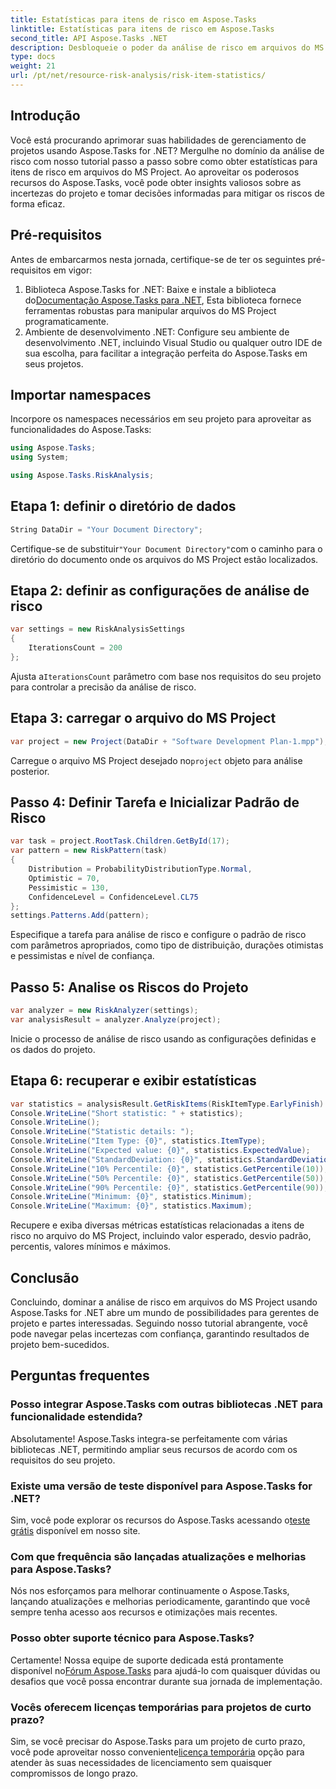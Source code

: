 ```yaml
---
title: Estatísticas para itens de risco em Aspose.Tasks
linktitle: Estatísticas para itens de risco em Aspose.Tasks
second_title: API Aspose.Tasks .NET
description: Desbloqueie o poder da análise de risco em arquivos do MS Project usando Aspose.Tasks for .NET. Obtenha insights, reduza incertezas e impulsione o sucesso do projeto sem esforço.
type: docs
weight: 21
url: /pt/net/resource-risk-analysis/risk-item-statistics/
---
```

## Introdução
Você está procurando aprimorar suas habilidades de gerenciamento de projetos usando Aspose.Tasks for .NET? Mergulhe no domínio da análise de risco com nosso tutorial passo a passo sobre como obter estatísticas para itens de risco em arquivos do MS Project. Ao aproveitar os poderosos recursos do Aspose.Tasks, você pode obter insights valiosos sobre as incertezas do projeto e tomar decisões informadas para mitigar os riscos de forma eficaz.
## Pré-requisitos
Antes de embarcarmos nesta jornada, certifique-se de ter os seguintes pré-requisitos em vigor:
1.  Biblioteca Aspose.Tasks for .NET: Baixe e instale a biblioteca do[Documentação Aspose.Tasks para .NET](https://reference.aspose.com/tasks/net/), Esta biblioteca fornece ferramentas robustas para manipular arquivos do MS Project programaticamente.
2. Ambiente de desenvolvimento .NET: Configure seu ambiente de desenvolvimento .NET, incluindo Visual Studio ou qualquer outro IDE de sua escolha, para facilitar a integração perfeita do Aspose.Tasks em seus projetos.

## Importar namespaces
Incorpore os namespaces necessários em seu projeto para aproveitar as funcionalidades do Aspose.Tasks:
```csharp
using Aspose.Tasks;
using System;

using Aspose.Tasks.RiskAnalysis;
```

## Etapa 1: definir o diretório de dados
```csharp
String DataDir = "Your Document Directory";
```
 Certifique-se de substituir`"Your Document Directory"`com o caminho para o diretório do documento onde os arquivos do MS Project estão localizados.
## Etapa 2: definir as configurações de análise de risco
```csharp
var settings = new RiskAnalysisSettings
{
    IterationsCount = 200
};
```
 Ajusta a`IterationsCount` parâmetro com base nos requisitos do seu projeto para controlar a precisão da análise de risco.
## Etapa 3: carregar o arquivo do MS Project
```csharp
var project = new Project(DataDir + "Software Development Plan-1.mpp");
```
 Carregue o arquivo MS Project desejado no`project` objeto para análise posterior.
## Passo 4: Definir Tarefa e Inicializar Padrão de Risco
```csharp
var task = project.RootTask.Children.GetById(17);
var pattern = new RiskPattern(task)
{
    Distribution = ProbabilityDistributionType.Normal,
    Optimistic = 70,
    Pessimistic = 130,
    ConfidenceLevel = ConfidenceLevel.CL75
};
settings.Patterns.Add(pattern);
```
Especifique a tarefa para análise de risco e configure o padrão de risco com parâmetros apropriados, como tipo de distribuição, durações otimistas e pessimistas e nível de confiança.
## Passo 5: Analise os Riscos do Projeto
```csharp
var analyzer = new RiskAnalyzer(settings);
var analysisResult = analyzer.Analyze(project);
```
Inicie o processo de análise de risco usando as configurações definidas e os dados do projeto.
## Etapa 6: recuperar e exibir estatísticas
```csharp
var statistics = analysisResult.GetRiskItems(RiskItemType.EarlyFinish).Get(project.RootTask);
Console.WriteLine("Short statistic: " + statistics);
Console.WriteLine();
Console.WriteLine("Statistic details: ");
Console.WriteLine("Item Type: {0}", statistics.ItemType);
Console.WriteLine("Expected value: {0}", statistics.ExpectedValue);
Console.WriteLine("StandardDeviation: {0}", statistics.StandardDeviation);
Console.WriteLine("10% Percentile: {0}", statistics.GetPercentile(10));
Console.WriteLine("50% Percentile: {0}", statistics.GetPercentile(50));
Console.WriteLine("90% Percentile: {0}", statistics.GetPercentile(90));
Console.WriteLine("Minimum: {0}", statistics.Minimum);
Console.WriteLine("Maximum: {0}", statistics.Maximum);
```
Recupere e exiba diversas métricas estatísticas relacionadas a itens de risco no arquivo do MS Project, incluindo valor esperado, desvio padrão, percentis, valores mínimos e máximos.

## Conclusão
Concluindo, dominar a análise de risco em arquivos do MS Project usando Aspose.Tasks for .NET abre um mundo de possibilidades para gerentes de projeto e partes interessadas. Seguindo nosso tutorial abrangente, você pode navegar pelas incertezas com confiança, garantindo resultados de projeto bem-sucedidos.
## Perguntas frequentes
### Posso integrar Aspose.Tasks com outras bibliotecas .NET para funcionalidade estendida?
Absolutamente! Aspose.Tasks integra-se perfeitamente com várias bibliotecas .NET, permitindo ampliar seus recursos de acordo com os requisitos do seu projeto.
### Existe uma versão de teste disponível para Aspose.Tasks for .NET?
 Sim, você pode explorar os recursos do Aspose.Tasks acessando o[teste grátis](https://releases.aspose.com/) disponível em nosso site.
### Com que frequência são lançadas atualizações e melhorias para Aspose.Tasks?
Nós nos esforçamos para melhorar continuamente o Aspose.Tasks, lançando atualizações e melhorias periodicamente, garantindo que você sempre tenha acesso aos recursos e otimizações mais recentes.
### Posso obter suporte técnico para Aspose.Tasks?
Certamente! Nossa equipe de suporte dedicada está prontamente disponível no[Fórum Aspose.Tasks](https://forum.aspose.com/c/tasks/15) para ajudá-lo com quaisquer dúvidas ou desafios que você possa encontrar durante sua jornada de implementação.
### Vocês oferecem licenças temporárias para projetos de curto prazo?
 Sim, se você precisar do Aspose.Tasks para um projeto de curto prazo, você pode aproveitar nosso conveniente[licença temporária](https://purchase.aspose.com/temporary-license/) opção para atender às suas necessidades de licenciamento sem quaisquer compromissos de longo prazo.